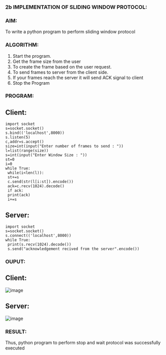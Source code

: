 ### 2b IMPLEMENTATION OF SLIDING WINDOW PROTOCOL:
### AIM:
To write a python program to perform sliding window protocol
### ALGORITHM:
1. Start the program.
2. Get the frame size from the user
3. To create the frame based on the user request.
4. To send frames to server from the client side.
5. If your frames reach the server it will send ACK signal to client
6. Stop the Program
### PROGRAM:
## Client:
```
import socket
s=socket.socket()
s.bind(('localhost',8000))
s.listen(5)
c,addr=s.accept()
size=int(input("Enter number of frames to send : "))
l=list(range(size))
s=int(input("Enter Window Size : "))
st=0
i=0
while True:
 while(i<len(l)):
 st+=s
 c.send(str(l[i:st]).encode())
 ack=c.recv(1024).decode()
 if ack:
 print(ack)
 i+=s
```
## Server:
```
import socket
s=socket.socket()
s.connect(('localhost',8000))
while True: 
 print(s.recv(1024).decode())
 s.send("acknowledgement recived from the server".encode())
```
### OUPUT:
## Client:
![image](https://github.com/DEVASANJAY002/2b_SLIDING_WINDOW_PROTOCOL/assets/152069249/7d8bd81a-29bc-464f-9d12-e70c333cd76b)
## Server:
![image](https://github.com/DEVASANJAY002/2b_SLIDING_WINDOW_PROTOCOL/assets/152069249/1d6f54c3-f588-40d4-af27-3edab88467c1)


### RESULT:
Thus, python program to perform stop and wait protocol was successfully executed
